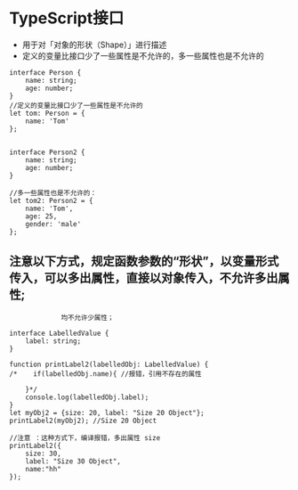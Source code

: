# TypeScript接口
- 用于对「对象的形状（Shape）」进行描述
- 定义的变量比接口少了一些属性是不允许的，多一些属性也是不允许的

```
interface Person {
    name: string;
    age: number;
}
//定义的变量比接口少了一些属性是不允许的
let tom: Person = {
    name: 'Tom'
};


interface Person2 {
    name: string;
    age: number;
}

//多一些属性也是不允许的：
let tom2: Person2 = {
    name: 'Tom',
    age: 25,
    gender: 'male'
};
```

## 注意以下方式，规定函数参数的“形状”，以变量形式传入，可以多出属性，直接以对象传入，不允许多出属性;
                 均不允许少属性；

```
interface LabelledValue {
    label: string;
}

function printLabel2(labelledObj: LabelledValue) {
/*    if(labelledObj.name){ //报错，引用不存在的属性

    }*/
    console.log(labelledObj.label);
}
let myObj2 = {size: 20, label: "Size 20 Object"};
printLabel2(myObj2); //Size 20 Object

//注意 ：这种方式下，编译报错，多出属性 size
printLabel2({
    size: 30,
    label: "Size 30 Object",
    name:"hh"
});
```




